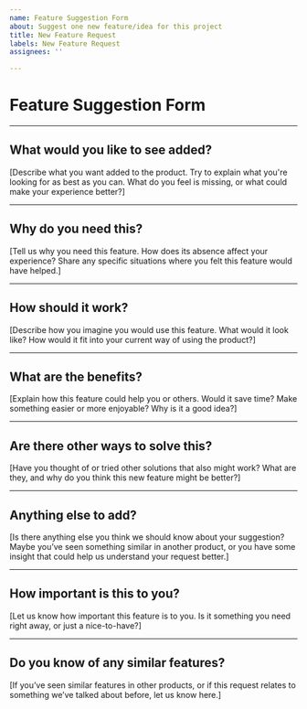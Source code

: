 ```yaml
---
name: Feature Suggestion Form
about: Suggest one new feature/idea for this project
title: New Feature Request
labels: New Feature Request
assignees: ''

---
```


# Feature Suggestion Form

---

## What would you like to see added?

[Describe what you want added to the product. Try to explain what you're looking for as best as you can. What do you feel is missing, or what could make your experience better?]

---

## Why do you need this?

[Tell us why you need this feature. How does its absence affect your experience? Share any specific situations where you felt this feature would have helped.]

---

## How should it work?

[Describe how you imagine you would use this feature. What would it look like? How would it fit into your current way of using the product?]

---

## What are the benefits?

[Explain how this feature could help you or others. Would it save time? Make something easier or more enjoyable? Why is it a good idea?]

---

## Are there other ways to solve this?

[Have you thought of or tried other solutions that also might work? What are they, and why do you think this new feature might be better?]

---

## Anything else to add?

[Is there anything else you think we should know about your suggestion? Maybe you’ve seen something similar in another product, or you have some insight that could help us understand your request better.]

---

## How important is this to you?

[Let us know how important this feature is to you. Is it something you need right away, or just a nice-to-have?]

---

## Do you know of any similar features?

[If you’ve seen similar features in other products, or if this request relates to something we’ve talked about before, let us know here.]
